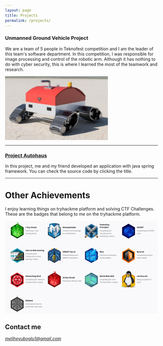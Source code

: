 ```yaml
---
layout: page
title: Projects
permalink: /projects/
---
```


### Unmanned Ground Vehicle Project

We are a team of 5 people in Teknofest competition and I am the
leader of this team's software department. In this competition, I was
responsible for image processing and control of the robotic arm.
Although it has nothing to do with cyber security, this is where I
learned the most of the teamwork and research.

![TheVehicle](/images/aracfoto.png)

***

### [Project Autohaus](https://github.com/meliheyuboglu/Autohaus)

In this project, me and my friend developed an application with java spring framework. You can check the source code by clicking the title.


***

# Other Achievements

I enjoy learning things on tryhackme platform and solving CTF Challenges. These are the badges that belong to me on the tryhackme platform.

<script src="https://tryhackme.com/badge/883974"></script>
![TryHackMeBadges](/images/TryHackMeBadges.png)

## Contact me

*meliheyuboglu1@gmail.com*
